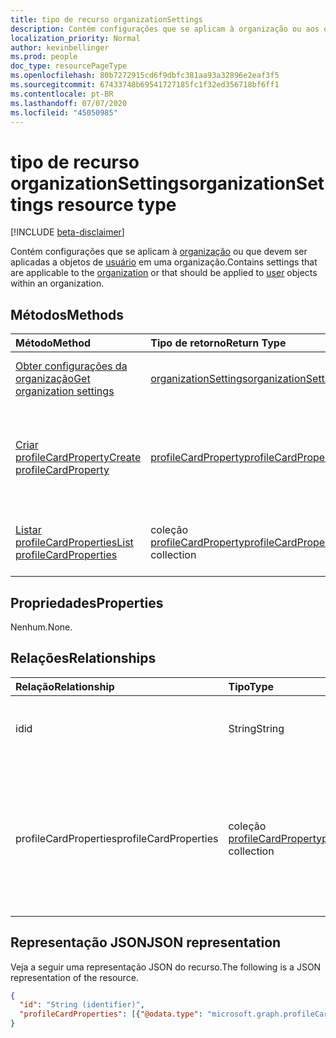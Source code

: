 ```yaml
---
title: tipo de recurso organizationSettings
description: Contém configurações que se aplicam à organização ou aos objetos de usuário dentro dela.
localization_priority: Normal
author: kevinbellinger
ms.prod: people
doc_type: resourcePageType
ms.openlocfilehash: 80b7272915cd6f9dbfc381aa93a32896e2eaf3f5
ms.sourcegitcommit: 67433748b69541727185fc1f32ed356718bf6ff1
ms.contentlocale: pt-BR
ms.lasthandoff: 07/07/2020
ms.locfileid: "45050985"
---
```

# <a name="organizationsettings-resource-type"></a><span data-ttu-id="f3458-103">tipo de recurso organizationSettings</span><span class="sxs-lookup"><span data-stu-id="f3458-103">organizationSettings resource type</span></span>

[!INCLUDE [beta-disclaimer](../../includes/beta-disclaimer.md)]

<span data-ttu-id="f3458-104">Contém configurações que se aplicam à [organização](organization.md) ou que devem ser aplicadas a objetos de [usuário](user.md) em uma organização.</span><span class="sxs-lookup"><span data-stu-id="f3458-104">Contains settings that are applicable to the [organization](organization.md) or that should be applied to [user](user.md) objects within an organization.</span></span>

## <a name="methods"></a><span data-ttu-id="f3458-105">Métodos</span><span class="sxs-lookup"><span data-stu-id="f3458-105">Methods</span></span>

| <span data-ttu-id="f3458-106">Método</span><span class="sxs-lookup"><span data-stu-id="f3458-106">Method</span></span>       | <span data-ttu-id="f3458-107">Tipo de retorno</span><span class="sxs-lookup"><span data-stu-id="f3458-107">Return Type</span></span> | <span data-ttu-id="f3458-108">Descrição</span><span class="sxs-lookup"><span data-stu-id="f3458-108">Description</span></span> |
|:-------------|:------------|:------------|
| [<span data-ttu-id="f3458-109">Obter configurações da organização</span><span class="sxs-lookup"><span data-stu-id="f3458-109">Get organization settings</span></span>](../api/organizationsettings-get.md) | [<span data-ttu-id="f3458-110">organizationSettings</span><span class="sxs-lookup"><span data-stu-id="f3458-110">organizationSettings</span></span>](organizationsettings.md) | <span data-ttu-id="f3458-111">Leia o objeto de configurações da organização.</span><span class="sxs-lookup"><span data-stu-id="f3458-111">Read the organization settings object.</span></span> |
| [<span data-ttu-id="f3458-112">Criar profileCardProperty</span><span class="sxs-lookup"><span data-stu-id="f3458-112">Create profileCardProperty</span></span>](../api/organizationsettings-post-profilecardproperties.md) | [<span data-ttu-id="f3458-113">profileCardProperty</span><span class="sxs-lookup"><span data-stu-id="f3458-113">profileCardProperty</span></span>](profilecardproperty.md) | <span data-ttu-id="f3458-114">Crie um novo profileCardProperty postando na coleção profileCardProperties.</span><span class="sxs-lookup"><span data-stu-id="f3458-114">Create a new profileCardProperty by posting to the profileCardProperties collection.</span></span> |
| [<span data-ttu-id="f3458-115">Listar profileCardProperties</span><span class="sxs-lookup"><span data-stu-id="f3458-115">List profileCardProperties</span></span>](../api/organizationsettings-list-profilecardproperties.md) | <span data-ttu-id="f3458-116">coleção [profileCardProperty](profilecardproperty.md)</span><span class="sxs-lookup"><span data-stu-id="f3458-116">[profileCardProperty](profilecardproperty.md) collection</span></span> | <span data-ttu-id="f3458-117">Obtenha uma coleção de objetos profileCardProperty.</span><span class="sxs-lookup"><span data-stu-id="f3458-117">Get a profileCardProperty object collection.</span></span> |

## <a name="properties"></a><span data-ttu-id="f3458-118">Propriedades</span><span class="sxs-lookup"><span data-stu-id="f3458-118">Properties</span></span>

<span data-ttu-id="f3458-119">Nenhum.</span><span class="sxs-lookup"><span data-stu-id="f3458-119">None.</span></span>

## <a name="relationships"></a><span data-ttu-id="f3458-120">Relações</span><span class="sxs-lookup"><span data-stu-id="f3458-120">Relationships</span></span>

| <span data-ttu-id="f3458-121">Relação</span><span class="sxs-lookup"><span data-stu-id="f3458-121">Relationship</span></span> | <span data-ttu-id="f3458-122">Tipo</span><span class="sxs-lookup"><span data-stu-id="f3458-122">Type</span></span>        | <span data-ttu-id="f3458-123">Descrição</span><span class="sxs-lookup"><span data-stu-id="f3458-123">Description</span></span> |
|:-------------|:------------|:------------|
|<span data-ttu-id="f3458-124">id</span><span class="sxs-lookup"><span data-stu-id="f3458-124">id</span></span> |<span data-ttu-id="f3458-125">String</span><span class="sxs-lookup"><span data-stu-id="f3458-125">String</span></span>| <span data-ttu-id="f3458-126">ID do objeto de configurações da organização.</span><span class="sxs-lookup"><span data-stu-id="f3458-126">Id of the settings object for the organization.</span></span> |
|<span data-ttu-id="f3458-127">profileCardProperties</span><span class="sxs-lookup"><span data-stu-id="f3458-127">profileCardProperties</span></span>|<span data-ttu-id="f3458-128">coleção [profileCardProperty](profilecardproperty.md)</span><span class="sxs-lookup"><span data-stu-id="f3458-128">[profileCardProperty](profilecardproperty.md) collection</span></span>| <span data-ttu-id="f3458-129">Contém uma coleção das propriedades que um administrador definiu como visível no cartão de perfil do M365.</span><span class="sxs-lookup"><span data-stu-id="f3458-129">Contains a collection of the properties an administrator has defined as visible on the M365 Profile Card.</span></span> |

## <a name="json-representation"></a><span data-ttu-id="f3458-130">Representação JSON</span><span class="sxs-lookup"><span data-stu-id="f3458-130">JSON representation</span></span>

<span data-ttu-id="f3458-131">Veja a seguir uma representação JSON do recurso.</span><span class="sxs-lookup"><span data-stu-id="f3458-131">The following is a JSON representation of the resource.</span></span>

<!-- {
  "blockType": "resource",
  "optionalProperties": [

  ],
  "@odata.type": "microsoft.graph.organizationSettings",
  "baseType": "",
  "keyProperty": "id"
}-->

```json
{
  "id": "String (identifier)",
  "profileCardProperties": [{"@odata.type": "microsoft.graph.profileCardProperty"}]
}
```

<!-- uuid: 16cd6b66-4b1a-43a1-adaf-3a886856ed98
2019-02-04 14:57:30 UTC -->
<!-- {
  "type": "#page.annotation",
  "description": "organizationSettings resource",
  "keywords": "",
  "section": "documentation",
  "tocPath": ""
}-->
